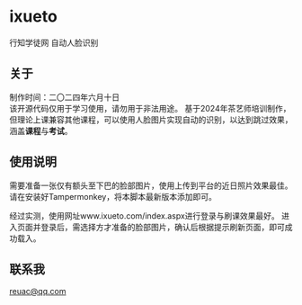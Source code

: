 # ixueto
行知学徒网 自动人脸识别
## 关于
制作时间：二〇二四年六月十日  
该开源代码仅用于学习使用，请勿用于非法用途。
基于2024年茶艺师培训制作，但理论上课兼容其他课程，可以使用人脸图片实现自动的识别，以达到跳过效果，涵盖**课程**与**考试**。

## 使用说明

需要准备一张仅有额头至下巴的脸部图片，使用上传到平台的近日照片效果最佳。
请在安装好Tampermonkey，将本脚本最新版本添加即可。

经过实测，使用网址www.ixueto.com/index.aspx进行登录与刷课效果最好。
进入页面并登录后，需选择方才准备的脸部图片，确认后根据提示刷新页面，即可成功载入。

## 联系我

reuac@qq.com
